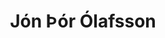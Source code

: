 ---
title: Jón Þór Ólafsson
layout: representative
lang: is
category: parliament
description: Þingmaður Pírata
image: /assets/img/jon-thor.jpg
representative: jón-þór
---